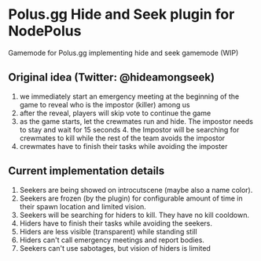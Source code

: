 # Polus.gg Hide and Seek plugin for NodePolus
Gamemode for Polus.gg implementing hide and seek gamemode (WIP)

## Original idea (Twitter: @hideamongseek)
1. we immediately start an emergency meeting at the beginning of the game to reveal who is the impostor (killer) among us 
2. after the reveal, players will skip vote to continue the game
3. as the game starts, let the crewmates run and hide. The impostor needs to stay and wait for 15 seconds 4. the Impostor will be searching for crewmates to kill while the rest of the team avoids the impostor 
5. crewmates have to finish their tasks while avoiding the imposter

## Current implementation details
1.  Seekers are being showed on introcutscene (maybe also a name color).
2. Seekers are frozen (by the plugin) for configurable amount of time in their spawn location and limited vision.
3. Seekers will be searching for hiders to kill. They have no kill cooldown.
4. Hiders have to finish their tasks while avoiding the seekers.
5. Hiders are less visible (transparent) while standing still
6. Hiders can't call emergency meetings and report bodies.
7. Seekers can't use sabotages, but vision of hiders is limited
